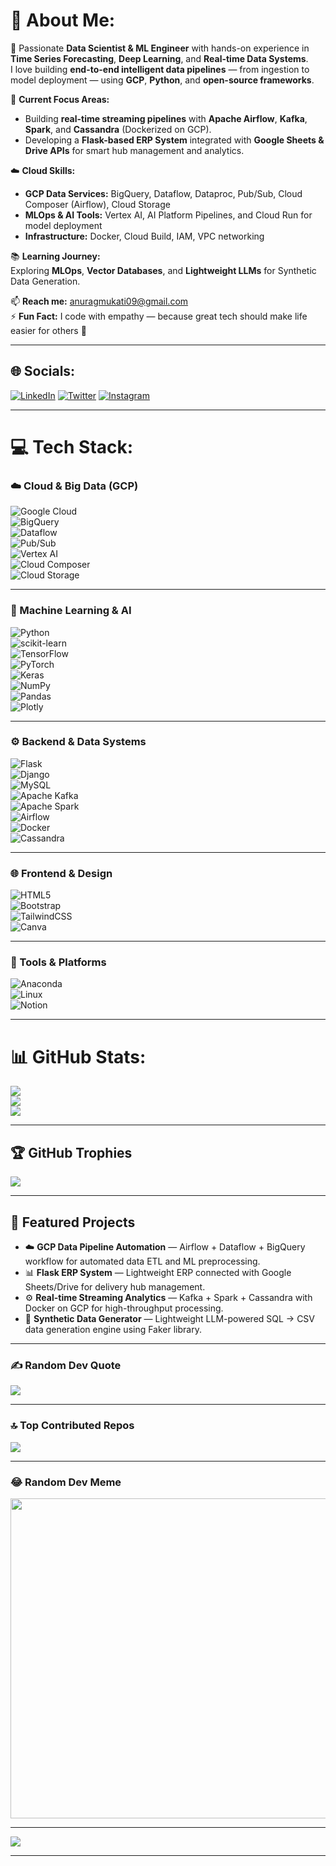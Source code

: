 # 💫 About Me:
🚀 Passionate **Data Scientist & ML Engineer** with hands-on experience in **Time Series Forecasting**, **Deep Learning**, and **Real-time Data Systems**.  
I love building **end-to-end intelligent data pipelines** — from ingestion to model deployment — using **GCP**, **Python**, and **open-source frameworks**.  

🎯 **Current Focus Areas:**  
- Building **real-time streaming pipelines** with **Apache Airflow**, **Kafka**, **Spark**, and **Cassandra** (Dockerized on GCP).  
- Developing a **Flask-based ERP System** integrated with **Google Sheets & Drive APIs** for smart hub management and analytics.  

☁️ **Cloud Skills:**
- **GCP Data Services:** BigQuery, Dataflow, Dataproc, Pub/Sub, Cloud Composer (Airflow), Cloud Storage  
- **MLOps & AI Tools:** Vertex AI, AI Platform Pipelines, and Cloud Run for model deployment  
- **Infrastructure:** Docker, Cloud Build, IAM, VPC networking  

📚 **Learning Journey:**  
Exploring **MLOps**, **Vector Databases**, and **Lightweight LLMs** for Synthetic Data Generation.  

📫 **Reach me:** [anuragmukati09@gmail.com](mailto:anuragmukati09@gmail.com)  
⚡ **Fun Fact:** I code with empathy — because great tech should make life easier for others 💙  

---

## 🌐 Socials:
[![LinkedIn](https://img.shields.io/badge/LinkedIn-%230077B5.svg?logo=linkedin&logoColor=white)](https://linkedin.com/in/anurag-mukati) 
[![Twitter](https://img.shields.io/badge/Twitter-%231DA1F2.svg?logo=Twitter&logoColor=white)](https://twitter.com/Anuragmukati09) 
[![Instagram](https://img.shields.io/badge/Instagram-%23E4405F.svg?logo=Instagram&logoColor=white)](https://instagram.com/_anurag_mukati_)  

---

# 💻 Tech Stack:

### ☁️ Cloud & Big Data (GCP)
![Google Cloud](https://img.shields.io/badge/Google%20Cloud-%234285F4.svg?style=for-the-badge&logo=google-cloud&logoColor=white)  
![BigQuery](https://img.shields.io/badge/BigQuery-4285F4?style=for-the-badge&logo=googlecloud&logoColor=white)  
![Dataflow](https://img.shields.io/badge/Dataflow-1A73E8?style=for-the-badge&logo=googlecloud&logoColor=white)  
![Pub/Sub](https://img.shields.io/badge/Pub%2FSub-34A853?style=for-the-badge&logo=googlecloud&logoColor=white)  
![Vertex AI](https://img.shields.io/badge/Vertex%20AI-4285F4?style=for-the-badge&logo=googlecloud&logoColor=white)  
![Cloud Composer](https://img.shields.io/badge/Cloud%20Composer-%23017CEE?style=for-the-badge&logo=apacheairflow&logoColor=white)  
![Cloud Storage](https://img.shields.io/badge/Cloud%20Storage-669DF6?style=for-the-badge&logo=googlecloud&logoColor=white)  

---

### 🧠 Machine Learning & AI  
![Python](https://img.shields.io/badge/Python-3670A0?style=for-the-badge&logo=python&logoColor=ffdd54)  
![scikit-learn](https://img.shields.io/badge/scikit--learn-%23F7931E.svg?style=for-the-badge&logo=scikit-learn&logoColor=white)  
![TensorFlow](https://img.shields.io/badge/TensorFlow-%23FF6F00.svg?style=for-the-badge&logo=TensorFlow&logoColor=white)  
![PyTorch](https://img.shields.io/badge/PyTorch-%23EE4C2C.svg?style=for-the-badge&logo=PyTorch&logoColor=white)  
![Keras](https://img.shields.io/badge/Keras-%23D00000.svg?style=for-the-badge&logo=Keras&logoColor=white)  
![NumPy](https://img.shields.io/badge/numpy-%23013243.svg?style=for-the-badge&logo=numpy&logoColor=white)  
![Pandas](https://img.shields.io/badge/pandas-%23150458.svg?style=for-the-badge&logo=pandas&logoColor=white)  
![Plotly](https://img.shields.io/badge/Plotly-%233F4F75.svg?style=for-the-badge&logo=plotly&logoColor=white)  

---

### ⚙️ Backend & Data Systems  
![Flask](https://img.shields.io/badge/flask-%23000.svg?style=for-the-badge&logo=flask&logoColor=white)  
![Django](https://img.shields.io/badge/django-%23092E20.svg?style=for-the-badge&logo=django&logoColor=white)  
![MySQL](https://img.shields.io/badge/mysql-%2300f.svg?style=for-the-badge&logo=mysql&logoColor=white)  
![Apache Kafka](https://img.shields.io/badge/Apache%20Kafka-231F20?style=for-the-badge&logo=apachekafka&logoColor=white)  
![Apache Spark](https://img.shields.io/badge/Apache%20Spark-E25A1C?style=for-the-badge&logo=apachespark&logoColor=white)  
![Airflow](https://img.shields.io/badge/Apache%20Airflow-017CEE?style=for-the-badge&logo=apacheairflow&logoColor=white)  
![Docker](https://img.shields.io/badge/Docker-2496ED?style=for-the-badge&logo=docker&logoColor=white)  
![Cassandra](https://img.shields.io/badge/Apache%20Cassandra-1287B1?style=for-the-badge&logo=apachecassandra&logoColor=white)  

---

### 🌐 Frontend & Design  
![HTML5](https://img.shields.io/badge/html5-%23E34F26.svg?style=for-the-badge&logo=html5&logoColor=white)  
![Bootstrap](https://img.shields.io/badge/bootstrap-%23563D7C.svg?style=for-the-badge&logo=bootstrap&logoColor=white)  
![TailwindCSS](https://img.shields.io/badge/tailwindcss-%2338B2AC.svg?style=for-the-badge&logo=tailwind-css&logoColor=white)  
![Canva](https://img.shields.io/badge/Canva-%2300C4CC.svg?style=for-the-badge&logo=Canva&logoColor=white)  

---

### 🧩 Tools & Platforms  
![Anaconda](https://img.shields.io/badge/Anaconda-%2344A833.svg?style=for-the-badge&logo=anaconda&logoColor=white)  
![Linux](https://img.shields.io/badge/Linux-FCC624?style=for-the-badge&logo=linux&logoColor=black)  
![Notion](https://img.shields.io/badge/Notion-%23000000.svg?style=for-the-badge&logo=notion&logoColor=white)  

---

# 📊 GitHub Stats:
![](https://github-readme-stats.vercel.app/api?username=Anuragmukati&theme=solarized-light&hide_border=false&include_all_commits=true&count_private=true)<br/>
![](https://github-readme-streak-stats.herokuapp.com/?user=Anuragmukati&theme=solarized-light&hide_border=false)<br/>
![](https://github-readme-stats.vercel.app/api/top-langs/?username=Anuragmukati&theme=solarized-light&hide_border=false&include_all_commits=true&count_private=true&layout=compact)

---

## 🏆 GitHub Trophies
![](https://github-profile-trophy.vercel.app/?username=Anuragmukati&theme=onestar&no-frame=false&no-bg=false&margin-w=4)

---

## 🚀 Featured Projects
- ☁️ **GCP Data Pipeline Automation** — Airflow + Dataflow + BigQuery workflow for automated data ETL and ML preprocessing.  
- 📊 **Flask ERP System** — Lightweight ERP connected with Google Sheets/Drive for delivery hub management.  
- ⚙️ **Real-time Streaming Analytics** — Kafka + Spark + Cassandra with Docker on GCP for high-throughput processing.  
- 🧠 **Synthetic Data Generator** — Lightweight LLM-powered SQL → CSV data generation engine using Faker library.  

---

### ✍️ Random Dev Quote
![](https://quotes-github-readme.vercel.app/api?type=horizontal&theme=radical)

---

### 🔝 Top Contributed Repos
![](https://github-contributor-stats.vercel.app/api?username=Anuragmukati&limit=5&theme=dark&combine_all_yearly_contributions=true)

---

### 😂 Random Dev Meme
<img src="https://rm.up.railway.app/" width="512px"/>

---

[![](https://visitcount.itsvg.in/api?id=Anuragmukati&icon=5&color=2)](https://visitcount.itsvg.in)

---


